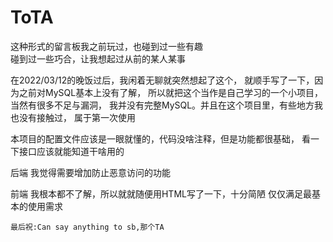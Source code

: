 # ToTA

这种形式的留言板我之前玩过，也碰到过一些有趣  
碰到过一些巧合，让我想起过从前的某人某事

在2022/03/12的晚饭过后，我闲着无聊就突然想起了这个，
就顺手写了一下，因为之前对MySQL基本上没有了解，
所以就把这个当作是自己学习的一个小项目，当然有很多不足与漏洞，
我并没有完整MySQL。并且在这个项目里，有些地方我也没有接触过，
属于第一次使用  

本项目的配置文件应该是一眼就懂的，代码没啥注释，但是功能都很基础，
看一下接口应该就能知道干啥用的  

后端 我觉得需要增加防止恶意访问的功能

前端 我根本都不了解，所以就就随便用HTML写了一下，十分简陋
仅仅满足最基本的使用需求  


```
最后祝:Can say anything to sb,那个TA
```